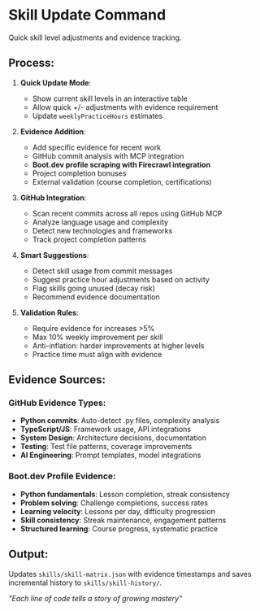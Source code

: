 # Skill Update Command

Quick skill level adjustments and evidence tracking.

## Process:

1. **Quick Update Mode**: 
   - Show current skill levels in an interactive table
   - Allow quick +/- adjustments with evidence requirement
   - Update `weeklyPracticeHours` estimates

2. **Evidence Addition**: 
   - Add specific evidence for recent work
   - GitHub commit analysis with MCP integration
   - **Boot.dev profile scraping with Firecrawl integration**
   - Project completion bonuses
   - External validation (course completion, certifications)

3. **GitHub Integration**:
   - Scan recent commits across all repos using GitHub MCP
   - Analyze language usage and complexity
   - Detect new technologies and frameworks
   - Track project completion patterns

4. **Smart Suggestions**:
   - Detect skill usage from commit messages
   - Suggest practice hour adjustments based on activity
   - Flag skills going unused (decay risk)
   - Recommend evidence documentation

5. **Validation Rules**:
   - Require evidence for increases >5%
   - Max 10% weekly improvement per skill
   - Anti-inflation: harder improvements at higher levels
   - Practice time must align with evidence

## Evidence Sources:

### GitHub Evidence Types:
- **Python commits**: Auto-detect .py files, complexity analysis
- **TypeScript/JS**: Framework usage, API integrations
- **System Design**: Architecture decisions, documentation
- **Testing**: Test file patterns, coverage improvements
- **AI Engineering**: Prompt templates, model integrations

### Boot.dev Profile Evidence:
- **Python fundamentals**: Lesson completion, streak consistency
- **Problem solving**: Challenge completions, success rates
- **Learning velocity**: Lessons per day, difficulty progression
- **Skill consistency**: Streak maintenance, engagement patterns
- **Structured learning**: Course progress, systematic practice

## Output:
Updates `skills/skill-matrix.json` with evidence timestamps and saves incremental history to `skills/skill-history/`.

*"Each line of code tells a story of growing mastery"*
